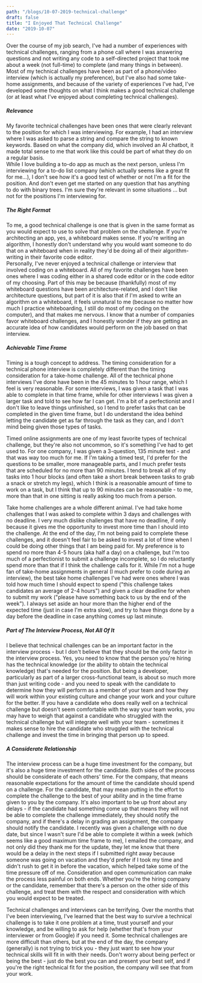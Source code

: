 ```yaml
---
path: "/blogs/10-07-2019-technical-challenge"
draft: false 
title: "I Enjoyed That Technical Challenge"
date: "2019-10-07"
---
```


Over the course of my job search, I've had a number of experiences with technical challenges, ranging from a phone call where I was answering questions and not writing any code to a self-directed project that took me about a week (not full-time) to complete (and many things in between). Most of my technical challenges have been as part of a phone/video interview (which is actually my preference), but I've also had some take-home assignments, and because of the variety of experiences I've had, I've developed some thoughts on what I think makes a good technical challenge (or at least what I've enjoyed about completing technical challenges).

##### Relevance
My favorite technical challenges have been ones that were clearly relevant to the position for which I was interviewing. For example, I had an interview where I was asked to parse a string and compare the string to known keywords. Based on what the company did, which involved an AI chatbot, it made total sense to me that work like this could be part of what they do on a regular basis.  
While I love building a to-do app as much as the next person, unless I'm interviewing for a to-do list company (which actually seems like a great fit for me...), I don't see how it's a good test of whether or not I'm a fit for the position. And don't even get me started on any question that has anything to do with binary trees. I'm sure they're relevant in some situations ... but not for the positions I'm interviewing for.

##### The Right Format
To me, a good technical challenge is one that is given in the same format as you would expect to use to solve that problem on the challenge. If you're architecting an app, yes, a whiteboard makes sense. If you're writing an algorithm, I honestly don't understand why you would want someone to do that on a whiteboard when in reality they'd be doing all of their algorithm-writing in their favorite code editor.  
Personally, I've never enjoyed a technical challenge or interview that involved coding on a whiteboard. All of my favorite challenges have been ones where I was coding either in a shared code editor or in the code editor of my choosing. Part of this may be because (thankfully) most of my whiteboard questions have been architecture-related, and I don't like architecture questions, but part of it is also that if I'm asked to write an algorithm on a whiteboard, it feels unnatural to me (because no matter how much I practice whiteboarding, I still do most of my coding on the computer), and that makes me nervous. I know that a number of companies favor whiteboard challenges, and I honestly wonder if they are getting an accurate idea of how candidates would perform on the job based on that interview. 

##### Achievable Time Frame
Timing is a tough concept to address. The timing consideration for a technical phone interview is completely different than the timing consideration for a take-home challenge. All of the technical phone interviews I've done have been in the 45 minutes to 1 hour range, which I feel is very reasonable. For some interviews, I was given a task that I was able to complete in that time frame, while for other interviews I was given a larger task and told to see how far I can get. I'm a bit of a perfectionist and I don't like to leave things unfinished, so I tend to prefer tasks that can be completed in the given time frame, but I do understand the idea behind letting the candidate get as far through the task as they can, and I don't mind being given those types of tasks. 

Timed online assignments are one of my least favorite types of technical challenge, but they're also not uncommon, so it's something I've had to get used to. For one company, I was given a 3-question, 135 minute test - and that was way too much for me. If I'm taking a timed test, I'd prefer for the questions to be smaller, more manageable parts, and I much prefer tests that are scheduled for no more than 90 minutes. I tend to break all of my tasks into 1 hour blocks (and often take a short break between tasks to grab a snack or stretch my legs), which I think is a reasonable amount of time to work on a task, but I think that up to 90 minutes can be reasonable - to me, more than that in one sitting is really asking too much from a person.

Take home challenges are a whole different animal. I've had take home challenges that I was asked to complete within 3 days and challenges with no deadline. I very much dislike challenges that have no deadline, if only because it gives me the opportunity to invest more time than I should into the challenge. At the end of the day, I'm not being paid to complete these challenges, and it doesn't feel fair to be asked to invest a lot of time when I could be doing other things that I am being paid for. My preference is to spend no more than 4-5 hours (aka half a day) on a challenge, but I'm too much of a perfectionist to submit a challenge incomplete, so I do reluctantly spend more than that if I think the challenge calls for it. While I'm not a huge fan of take-home assignments in general (I much prefer to code during an interview), the best take home challenges I've had were ones where I was told how much time I should expect to spend ("this challenge takes candidates an average of 2-4 hours") and given a clear deadline for when to submit my work ("please have something back to us by the end of the week"). I always set aside an hour more than the higher end of the expected time (just in case I'm extra slow), and try to have things done by a day before the deadline in case anything comes up last minute.

##### Part of The Interview Process, Not All Of It
I believe that technical challenges can be an important factor in the interview process - but I don't believe that they should be the only factor in the interview process. Yes, you need to know that the person you're hiring has the technical knowledge (or the ability to obtain the technical knowledge) that's needed for the position. But being a developer, particularly as part of a larger cross-functional team, is about so much more than just writing code - and you need to speak with the candidate to determine how they will perform as a member of your team and how they will work within your existing culture and change your work and your culture for the better. If you have a candidate who does really well on a technical challenge but doesn't seem comfortable with the way your team works, you may have to weigh that against a candidate who struggled with the technical challenge but will integrate well with your team - sometimes it makes sense to hire the candidate who struggled with the technical challenge and invest the time in bringing that person up to speed.

##### A Considerate Relationship
The interview process can be a huge time investment for the company, but it's also a huge time investment for the candidate. Both sides of the process should be considerate of each others' time. For the company, that means reasonable expectations for the amount of time the candidate should spend on a challenge. For the candidate, that may mean putting in the effort to complete the challenge to the best of your ability and in the time frame given to you by the company. It's also important to be up front about any delays - if the candidate had something come up that means they will not be able to complete the challenge immediately, they should notify the company, and if there's a delay in grading an assignment, the company should notify the candidate. I recently was given a challenge with no due date, but since I wasn't sure I'd be able to complete it within a week (which seems like a good maximum time frame to me), I emailed the company, and not only did they thank me for the update, they let me know that there would be a delay in the next steps if I submitted right away because someone was going on vacation and they'd prefer if I took my time and didn't rush to get it in before the vacation, which helped take some of the time pressure off of me. Consideration and open communication can make the process less painful on both ends. Whether you're the hiring company or the candidate, remember that there's a person on the other side of this challenge, and treat them with the respect and consideration with which you would expect to be treated.

Technical challenges and interviews can be terrifying. Over the months that I've been interviewing, I've learned that the best way to survive a technical challenge is to take it one problem at a time, trust yourself and your knowledge, and be willing to ask for help (whether that's from your interviewer or from Google) if you need it. Some technical challenges are more difficult than others, but at the end of the day, the company (generally) is not trying to trick you - they just want to see how your technical skills will fit in with their needs. Don't worry about being perfect or being the best - just do the best you can and present your best self, and if you're the right technical fit for the position, the company will see that from your work.